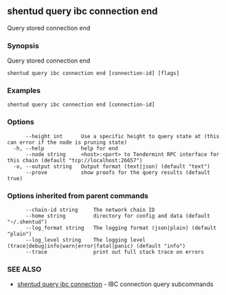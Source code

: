 ## shentud query ibc connection end

Query stored connection end

### Synopsis

Query stored connection end

```
shentud query ibc connection end [connection-id] [flags]
```

### Examples

```
shentud query ibc connection end [connection-id]
```

### Options

```
      --height int      Use a specific height to query state at (this can error if the node is pruning state)
  -h, --help            help for end
      --node string     <host>:<port> to Tendermint RPC interface for this chain (default "tcp://localhost:26657")
  -o, --output string   Output format (text|json) (default "text")
      --prove           show proofs for the query results (default true)
```

### Options inherited from parent commands

```
      --chain-id string     The network chain ID
      --home string         directory for config and data (default "~/.shentud")
      --log_format string   The logging format (json|plain) (default "plain")
      --log_level string    The logging level (trace|debug|info|warn|error|fatal|panic) (default "info")
      --trace               print out full stack trace on errors
```

### SEE ALSO

* [shentud query ibc connection](shentud_query_ibc_connection.md)	 - IBC connection query subcommands


